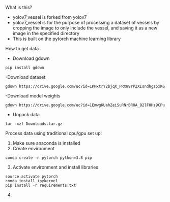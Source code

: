 What is this?
- yolov7_vessel is forked from yolov7
- yolov7_vessel is for the purpose of processing a dataset of vessels by cropping the image to only include the vessel, and saving it as a new image in the specified directory
- This is built on the pytorch machine learning library

How to get data
- Download gdown
```
pip install gdown
```

-Download dataset
```
gdown https://drive.google.com/uc?id=1PMxtrY2bjqX_PRXW8rPZXIsndhgz5xKG
```
-Download model weights
```
gdown https://drive.google.com/uc?id=1EmwgKUahZeiSuRNrBRUA_92lFHHz9CPu
```

- Unpack data
```
tar -xzf Downloads.tar.gz
```

Process data using traditional cpu/gpu set up:
1) Make sure anaconda is installed
2) Create environment
```
conda create -n pytorch python=3.8 pip
```
3) Activate environment and install libraries
```
source activate pytorch
conda install ipykernel
pip install -r requirements.txt
```
4) 
